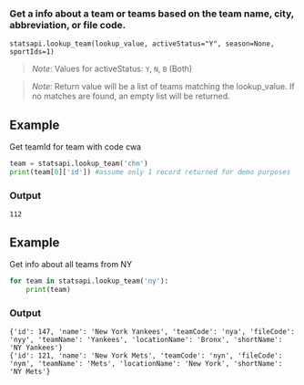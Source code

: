 ### Get a info about a team or teams based on the team name, city, abbreviation, or file code.

`statsapi.lookup_team(lookup_value, activeStatus="Y", season=None, sportIds=1)`

> *Note*: Values for activeStatus: `Y`, `N`, `B` (Both)

> *Note*: Return value will be a list of teams matching the lookup_value. If no matches are found, an empty list will be returned.

## Example

Get teamId for team with code cwa

```python
team = statsapi.lookup_team('chn')
print(team[0]['id']) #assume only 1 record returned for demo purposes
```

### Output

`112`

## Example

Get info about all teams from NY

```python
for team in statsapi.lookup_team('ny'):
    print(team)
```

### Output

```
{'id': 147, 'name': 'New York Yankees', 'teamCode': 'nya', 'fileCode': 'nyy', 'teamName': 'Yankees', 'locationName': 'Bronx', 'shortName': 'NY Yankees'}
{'id': 121, 'name': 'New York Mets', 'teamCode': 'nyn', 'fileCode': 'nym', 'teamName': 'Mets', 'locationName': 'New York', 'shortName': 'NY Mets'}
```